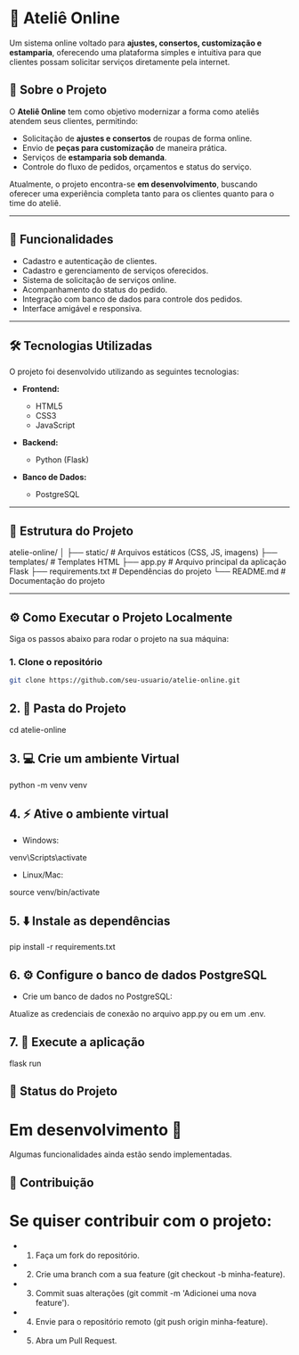 # 🧵 Ateliê Online

Um sistema online voltado para **ajustes, consertos, customização e estamparia**, oferecendo uma plataforma simples e intuitiva para que clientes possam solicitar serviços diretamente pela internet.

## 📖 Sobre o Projeto
O **Ateliê Online** tem como objetivo modernizar a forma como ateliês atendem seus clientes, permitindo:
- Solicitação de **ajustes e consertos** de roupas de forma online.  
- Envio de **peças para customização** de maneira prática.  
- Serviços de **estamparia sob demanda**.  
- Controle do fluxo de pedidos, orçamentos e status do serviço.  

Atualmente, o projeto encontra-se **em desenvolvimento**, buscando oferecer uma experiência completa tanto para os clientes quanto para o time do ateliê.

---

## 🚀 Funcionalidades
- Cadastro e autenticação de clientes.  
- Cadastro e gerenciamento de serviços oferecidos.  
- Sistema de solicitação de serviços online.  
- Acompanhamento do status do pedido.  
- Integração com banco de dados para controle dos pedidos.  
- Interface amigável e responsiva.  

---

## 🛠 Tecnologias Utilizadas
O projeto foi desenvolvido utilizando as seguintes tecnologias:

- **Frontend:**  
  - HTML5  
  - CSS3  
  - JavaScript  

- **Backend:**  
  - Python (Flask)  

- **Banco de Dados:**  
  - PostgreSQL  

---

## 📂 Estrutura do Projeto

atelie-online/
│
├── static/ # Arquivos estáticos (CSS, JS, imagens)
├── templates/ # Templates HTML
├── app.py # Arquivo principal da aplicação Flask
├── requirements.txt # Dependências do projeto
└── README.md # Documentação do projeto


---

## ⚙️ Como Executar o Projeto Localmente

Siga os passos abaixo para rodar o projeto na sua máquina:

### 1. Clone o repositório
````bash
git clone https://github.com/seu-usuario/atelie-online.git
````
## 2. 📂 Pasta do Projeto
cd atelie-online

## 3. 💻 Crie um ambiente Virtual
python -m venv venv

## 4. ⚡ Ative o ambiente virtual

- Windows:

venv\Scripts\activate


- Linux/Mac:

source venv/bin/activate

## 5. ⬇️ Instale as dependências
pip install -r requirements.txt

## 6. ⚙️ Configure o banco de dados PostgreSQL

- Crie um banco de dados no PostgreSQL:

Atualize as credenciais de conexão no arquivo app.py ou em um .env.

## 7. 🚀 Execute a aplicação
flask run

## 📌 Status do Projeto

# Em desenvolvimento 🚧
Algumas funcionalidades ainda estão sendo implementadas.

## 🤝 Contribuição

# Se quiser contribuir com o projeto:

- 1. Faça um fork do repositório.

- 2. Crie uma branch com a sua feature (git checkout -b minha-feature).

- 3. Commit suas alterações (git commit -m 'Adicionei uma nova feature').

- 4. Envie para o repositório remoto (git push origin minha-feature).

- 5. Abra um Pull Request.
